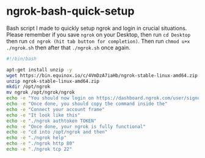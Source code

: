 # ngrok-bash-quick-setup
Bash script I made to quickly setup ngrok and login in crucial situations. Please remember if you save `ngrok` on your Desktop, then run `cd Desktop` then run `cd ngrok (hit tab button for completion)`. Then run `chmod u+x ./ngrok.sh` then after that `./ngrok.sh` once again.

```bash
#!/bin/bash

apt-get install unzip -y
wget https://bin.equinox.io/c/4VmDzA7iaHb/ngrok-stable-linux-amd64.zip
unzip ngrok-stable-linux-amd64.zip
mkdir /opt/ngrok
mv ngrok /opt/ngrok/ngrok
echo -e "You should now login on https://dashboard.ngrok.com/user/signup"
echo -e "Once done, you should copy the command inside the"
echo -e "Connect your account frame"
echo -e "It look like this"
echo -e "./ngrok authtoken TOKEN"
echo -e "Once done, your ngrok is fully functional"
echo -e "cd into /opt/ngrok and then"
echo -e "./ngrok help"
echo -e "./ngrok http 80"
echo -e "./ngrok tcp 22"
```
